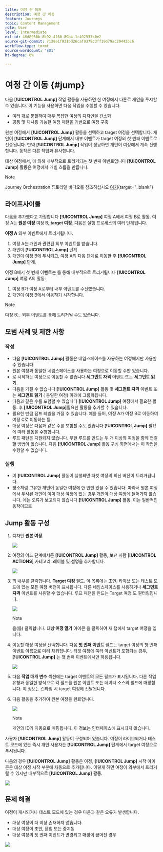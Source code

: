 ```yaml
---
title: 여정 간 이동
description: 여정 간 이동
feature: Journeys
topic: Content Management
role: User
level: Intermediate
exl-id: 46d8950b-8b02-4160-89b4-1c492533c0e2
source-git-commit: 7138e1f031bd26caf9379c3ff19d79ac29442bc6
workflow-type: tm+mt
source-wordcount: '801'
ht-degree: 6%

---
```


# 여정 간 이동 {#jump}

다음 **[!UICONTROL Jump]** 작업 활동을 사용하면 한 여정에서 다른로 개인을 푸시할 수 있습니다. 이 기능을 사용하면 다음 작업을 수행할 수 있습니다.

* 여러 개로 분할하여 매우 복잡한 여정의 디자인을 간소화
* 공통 및 재사용 가능한 여정 패턴을 기반으로 여정 구축

원본 여정에서 **[!UICONTROL Jump]** 활동을 선택하고 target 여정을 선택합니다. 개인이 **[!UICONTROL Jump]** 단계에서 내부 이벤트가 target 여정의 첫 번째 이벤트로 전송됩니다. 만약 **[!UICONTROL Jump]** 작업이 성공하면 개인이 여정에서 계속 진행합니다. 동작은 다른 작업과 유사합니다.

대상 여정에서, 에 의해 내부적으로 트리거되는 첫 번째 이벤트입니다 **[!UICONTROL Jump]** 활동은 여정에서 개별 흐름을 만듭니다.

>[!NOTE]
>
>Journey Orchestration 튜토리얼 비디오를 참조하십시오 [여기](https://experienceleague.adobe.com/docs/journey-orchestration-learn/tutorials/building-a-journey/jumping-to-another-journey.html?lang=ko-KR){target=&quot;_blank&quot;}

## 라이프사이클

다음을 추가했다고 가정합니다 **[!UICONTROL Jump]** 여정 A에서 여정 B로 활동. 여정 A는 **원본 여정** 여정 B, **target 여정**.
다음은 실행 프로세스의 여러 단계입니다.

**여정 A** 외부 이벤트에서 트리거됩니다.

1. 여정 A는 개인과 관련된 외부 이벤트를 받습니다.
1. 개인이 **[!UICONTROL Jump]** 단계.
1. 개인이 여정 B에 푸시되고, 여정 A의 다음 단계로 이동한 후 **[!UICONTROL Jump]** 단계.

여정 B에서 첫 번째 이벤트는 를 통해 내부적으로 트리거됩니다 **[!UICONTROL Jump]** 여정 A의 활동:

1. 여정 B가 여정 A로부터 내부 이벤트를 수신했습니다.
1. 개인이 여정 B에서 이동하기 시작합니다.

>[!NOTE]
>
>여정 B는 외부 이벤트를 통해 트리거될 수도 있습니다.

## 모범 사례 및 제한 사항

### 작성

* 다음 **[!UICONTROL Jump]** 활동은 네임스페이스를 사용하는 여정에서만 사용할 수 있습니다.
* 원본 여정과 동일한 네임스페이스를 사용하는 여정으로 이동할 수만 있습니다.
* 로 시작하는 여정으로 이동할 수 없습니다 **세그먼트 자격** 이벤트 또는 **세그먼트 읽기**.
* 다음을 가질 수 없습니다 **[!UICONTROL Jump]** 활동 및 **세그먼트 자격** 이벤트 또는 **세그먼트 읽기** ( 동일한 여정) 아래에 그룹화됩니다.
* 다음과 같은 수를 포함할 수 있습니다 **[!UICONTROL Jump]** 여정에서 필요한 활동. 후 **[!UICONTROL Jump]**&#x200B;필요한 활동을 추가할 수 있습니다.
* 필요한 만큼 점프 레벨을 가질 수 있습니다. 예를 들어, 여정 A가 여정 B로 이동하여 여정 C로 이동하는 등.
* 대상 여정은 다음과 같은 수를 포함할 수도 있습니다 **[!UICONTROL Jump]** 필요에 따라 활동을 수행합니다.
* 루프 패턴은 지원되지 않습니다. 무한 루프를 만드는 두 개 이상의 여정을 함께 연결할 방법이 없습니다. 다음 **[!UICONTROL Jump]** 활동 구성 화면에서는 이 작업을 수행할 수 없습니다.

### 실행

* 이 **[!UICONTROL Jump]** 활동이 실행되면 타겟 여정의 최신 버전이 트리거됩니다.
* 평소처럼 고유한 개인이 동일한 여정에 한 번만 있을 수 있습니다. 따라서 원본 여정에서 푸시된 개인이 이미 대상 여정에 있는 경우 개인이 대상 여정에 들어가지 않습니다. 에는 오류가 보고되지 않습니다 **[!UICONTROL Jump]** 활동. 이는 일반적인 동작이므로

## Jump 활동 구성

1. 디자인 **원본 여정**.

   ![](../assets/jump1.png)

1. 여정의 어느 단계에서든 **[!UICONTROL Jump]** 활동, 보낸 사람 **[!UICONTROL ACTIONS]** 카테고리. 레이블 및 설명을 추가합니다.

   ![](../assets/jump2.png)

1. 의 내부를 클릭합니다. **Target 여정** 필드.
이 목록에는 초안, 라이브 또는 테스트 모드에 있는 모든 여정 버전이 표시됩니다. 다른 네임스페이스를 사용하거나 **세그먼트 자격** 이벤트를 사용할 수 없습니다. 루프 패턴을 만드는 Target 여정 도 필터링됩니다.

   ![](../assets/jump3.png)

   >[!NOTE]
   >
   >을(를) 클릭합니다. **대상 여정 열기** 아이콘 을 클릭하여 새 탭에서 target 여정을 엽니다.

1. 이동할 대상 여정을 선택합니다.
다음 **첫 번째 이벤트** 필드는 target 여정의 첫 번째 이벤트 이름으로 미리 채워집니다. 타겟 여정에 여러 이벤트가 포함되는 경우, **[!UICONTROL Jump]** 는 첫 번째 이벤트에서만 허용됩니다.

   ![](../assets/jump4.png)

1. 다음 **작업 매개 변수** 섹션에는 target 이벤트의 모든 필드가 표시됩니다. 다른 작업 유형과 동일한 방식으로 각 필드를 원본 이벤트 또는 데이터 소스의 필드에 매핑합니다. 이 정보는 런타임 시 target 여정에 전달됩니다.
1. 다음 활동을 추가하여 원본 여정을 완료합니다.

   ![](../assets/jump5.png)


   >[!NOTE]
   >
   >개인의 ID가 자동으로 매핑됩니다. 이 정보는 인터페이스에 표시되지 않습니다.

사용자 **[!UICONTROL Jump]** 활동이 구성되어 있습니다. 여정이 라이브되거나 테스트 모드에 있는 즉시 개인 사용자는 **[!UICONTROL Jump]** 단계에서 target 여정으로 푸시됩니다.

다음의 경우 **[!UICONTROL Jump]** 활동은 여정, **[!UICONTROL Jump]** 시작 아이콘은 대상 여정 시작 부분에 자동으로 추가됩니다. 이렇게 하면 여정이 외부에서 트리거될 수 있지만 내부적으로 **[!UICONTROL Jump]** 활동.

![](../assets/jump7.png)

## 문제 해결

여정이 게시되거나 테스트 모드에 있는 경우 다음과 같은 오류가 발생합니다.
* 대상 여정이 더 이상 존재하지 않습니다.
* 대상 여정이 초안, 닫힘 또는 중지됨
* 대상 여정의 첫 번째 이벤트가 변경되고 매핑이 끊어진 경우

![](../assets/jump6.png)
